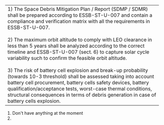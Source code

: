 |                                                                                                                                                                                                                                                                                                                                                                                                                                                                                                                                                                                                                                                                                                                                                                                                                                   |
| --------------------------------------------------------------------------------------------------------------------------------------------------------------------------------------------------------------------------------------------------------------------------------------------------------------------------------------------------------------------------------------------------------------------------------------------------------------------------------------------------------------------------------------------------------------------------------------------------------------------------------------------------------------------------------------------------------------------------------------------------------------------------------------------------------------------------------- |
| 1) The Space Debris Mitigation Plan / Report (SDMP / SDMR) shall be prepared according to ESSB-ST-U-007 and contain a compliance and verification matrix with all the requirements in ESSB-ST-U-007.  <br>  <br>2) The maximum orbit altitude to comply with LEO clearance in less than 5 years shall be analyzed according to the correct timeline and ESSB-ST-U-007 (sect. 6) to capture solar cycle variability such to confirm the feasible orbit altitude.  <br>  <br>3) The risk of battery cell explosion and break-up probability (towards 10-3 threshold) shall be assessed taking into account battery cell procurement, battery cells safety devices, battery qualification/acceptance tests, worst-case thermal conditions, structural consequences in terms of debris generation in case of battery cells explosion. |

1.  Don't have anything at the moment
2. 